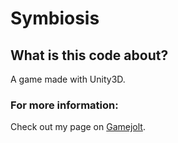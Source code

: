 # Symbiosis

## What is this code about?
A game made with Unity3D.

### For more information:
Check out my page on [Gamejolt](https://gamejolt.com/games/symbiosis/220741).
